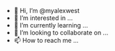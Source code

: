 - 👋 Hi, I’m @myalexwest
- 👀 I’m interested in ...
- 🌱 I’m currently learning ...
- 💞️ I’m looking to collaborate on ...
- 📫 How to reach me ...

<!---
myalexwest/myalexwest is a ✨ special ✨ repository because its `README.md` (this file) appears on your GitHub profile.
You can click the Preview link to take a look at your changes.
--->

